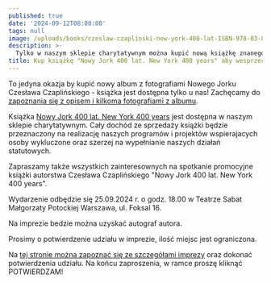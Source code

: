 ```yaml
---
published: true
date: '2024-09-12T08:00:00'
tags: null
image: /uploads/books/czeslaw-czaplinski-new-york-400-lat-ISBN-978-83-8333-271-0-JPG.jpg
description: >-
  Tylko w naszym sklepie charytatywnym można kupić nową książkę znanego fotografa Czesława Czaplińskiego.  
title: Kup książkę "Nowy Jork 400 lat. New York 400 years" aby wesprzeć nas w realizacji naszej misji!
---
```


To jedyna okazja by kupić nowy album z fotografiami Nowego Jorku Czesława Czaplińskiego - książka jest dostępna tylko u nas! Zachęcamy do [zapoznania się z opisem i kilkoma fotografiami z albumu](/ksiazka-new-york-400-lat/).

Książka [Nowy Jork 400 lat. New York 400 years](/sklep-charytatywny/czaplinski-new-york-400-lat/) jest dostępna w naszym sklepie charytatywnym. Cały dochód ze sprzedaży książki będzie przeznaczony na realizację naszych programów i projektów wspierajacych osoby wykluczone oraz szerzej na wypełnianie naszych działań statutowych.

Zapraszamy także wszystkich zainteresownych na spotkanie promocyjne książki autorstwa Czesława Czaplińskiego "Nowy Jork 400 lat. New York 400 years". 

Wydarzenie odbędzie się 25.09.2024 r. o godz. 18.00 w Teatrze Sabat Małgorzaty Potockiej Warszawa, ul. Foksal 16. 

Na imprezie bedzie można uzyskać autograf autora.

Prosimy o potwierdzenie udziału w imprezie, ilość miejsc jest ograniczona.

Na [tej stronie można zapoznać się ze szczegółami imprezy](/zaproszenie-promocja-new-york-400-lat/) oraz dokonać potwierdzenia udziału. Na końcu zaproszenia, w ramce proszę kliknąć POTWIERDZAM!


